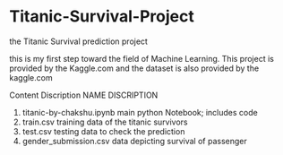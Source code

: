 # Titanic-Survival-Project
the Titanic Survival prediction project

this is my first step toward the field of Machine Learning. This project is provided by the Kaggle.com and the dataset is also provided by the kaggle.com

Content Discription
         NAME                                        DISCRIPTION
1. titanic-by-chakshu.ipynb                 main python Notebook; includes code
2. train.csv                                training data of the titanic survivors
3. test.csv                                 testing data to check the prediction
4. gender_submission.csv                    data depicting survival of passenger

